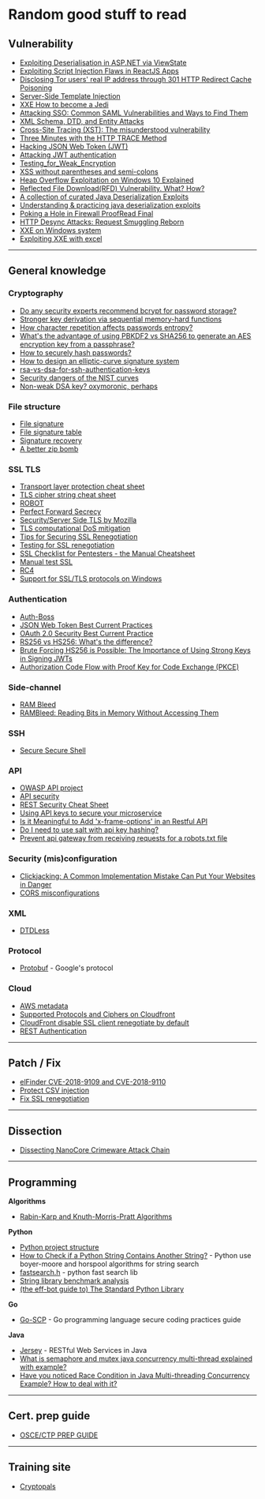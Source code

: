 # Random good stuff to read


## Vulnerability
- [Exploiting Deserialisation in ASP.NET via ViewState](https://soroush.secproject.com/blog/2019/04/exploiting-deserialisation-in-asp-net-via-viewstate/)
- [Exploiting Script Injection Flaws in ReactJS Apps](https://medium.com/dailyjs/exploiting-script-injection-flaws-in-reactjs-883fb1fe36c1)
- [Disclosing Tor users' real IP address through 301 HTTP Redirect Cache Poisoning](https://blog.duszynski.eu/tor-ip-disclosure-through-http-301-cache-poisoning/)
- [Server-Side Template Injection](https://portswigger.net/blog/server-side-template-injection)
- [XXE How to become a Jedi](https://www.slideshare.net/ssuserf09cba/xxe-how-to-become-a-jedi)
- [Attacking SSO: Common SAML Vulnerabilities and Ways to Find Them](https://blog.netspi.com/attacking-sso-common-saml-vulnerabilities-ways-find/)
- [XML Schema, DTD, and Entity Attacks](https://www.vsecurity.com//download/papers/XMLDTDEntityAttacks.pdf)
- [Cross-Site Tracing (XST): The misunderstood vulnerability](https://deadliestwebattacks.com/2010/05/18/cross-site-tracing-xst-the-misunderstood-vulnerability/)
- [Three Minutes with the HTTP TRACE Method](https://www.blackhillsinfosec.com/three-minutes-with-the-http-trace-method/)
- [Hacking JSON Web Token (JWT)](https://medium.com/101-writeups/hacking-json-web-token-jwt-233fe6c862e6)
- [Attacking JWT authentication](https://www.sjoerdlangkemper.nl/2016/09/28/attacking-jwt-authentication/)
- [Testing_for_Weak_Encryption](https://www.owasp.org/index.php/Testing_for_Weak_Encryption_(OTG-CRYPST-004))
- [XSS without parentheses and semi-colons](https://portswigger.net/blog/xss-without-parentheses-and-semi-colons)
- [Heap Overflow Exploitation on Windows 10 Explained](https://blog.rapid7.com/2019/06/12/heap-overflow-exploitation-on-windows-10-explained/)
- [Reflected File Download(RFD) Vulnerability. What? How?](https://medium.com/@Johne_Jacob/rfd-reflected-file-download-what-how-6d0e6fdbe331)
- [A collection of curated Java Deserialization Exploits](https://github.com/Coalfire-Research/java-deserialization-exploits)
- [Understanding & practicing java deserialization exploits](https://diablohorn.com/2017/09/09/understanding-practicing-java-deserialization-exploits/)
- [Poking a Hole in Firewall ProofRead Final](https://www.acunetix.com/resources/Poking-A-Hole-In-Firewall-ProofRead-Final.pdf)
- [HTTP Desync Attacks: Request Smuggling Reborn](https://portswigger.net/blog/http-desync-attacks-request-smuggling-reborn)
- [XXE on Windows system](https://medium.com/@canavaroxum/xxe-on-windows-system-then-what-76d571d66745)
- [Exploiting XXE with excel](https://www.4armed.com/blog/exploiting-xxe-with-excel/)

---

## General knowledge

### Cryptography
- [Do any security experts recommend bcrypt for password storage?](https://security.stackexchange.com/questions/4781/do-any-security-experts-recommend-bcrypt-for-password-storage)
- [Stronger key derivation via sequential memory-hard functions](http://www.tarsnap.com/scrypt/scrypt.pdf)
- [How character repetition affects passwords entropy?](https://security.stackexchange.com/questions/185354/how-character-repetition-affects-passwords-entropy)
- [What's the advantage of using PBKDF2 vs SHA256 to generate an AES encryption key from a passphrase?](https://security.stackexchange.com/questions/16354/whats-the-advantage-of-using-pbkdf2-vs-sha256-to-generate-an-aes-encryption-key)
- [How to securely hash passwords?](https://security.stackexchange.com/questions/211/how-to-securely-hash-passwords)
- [How to design an elliptic-curve signature system](https://blog.cr.yp.to/20140323-ecdsa.html)
- [rsa-vs-dsa-for-ssh-authentication-keys](https://security.stackexchange.com/questions/5096/rsa-vs-dsa-for-ssh-authentication-keys/46781#46781)
- [Security dangers of the NIST curves](http://www.hyperelliptic.org/tanja/vortraege/20130531.pdf)
- [Non-weak DSA key? oxymoronic, perhaps](https://meyering.net/nuke-your-DSA-keys/)

### File structure
- [File signature](https://en.wikipedia.org/wiki/List_of_file_signatures)
- [File signature table](https://www.garykessler.net/library/file_sigs.html)
- [Signature recovery](https://www.file-recovery.com/signatures.htm)
- [A better zip bomb](https://www.bamsoftware.com/hacks/zipbomb/)

### SSL TLS
- [Transport layer protection cheat sheet](https://cheatsheetseries.owasp.org/cheatsheets/Transport_Layer_Protection_Cheat_Sheet.html)
- [TLS cipher string cheat sheet](https://cheatsheetseries.owasp.org/cheatsheets/TLS_Cipher_String_Cheat_Sheet.html)
- [ROBOT](https://robotattack.org/)
- [Perfect Forward Secrecy](https://scotthelme.co.uk/perfect-forward-secrecy/)
- [Security/Server Side TLS by Mozilla](https://wiki.mozilla.org/Security/Server_Side_TLS)
- [TLS computational DoS mitigation](https://vincent.bernat.ch/en/blog/2011-ssl-dos-mitigation#disabling-tls-renegotiation)
- [Tips for Securing SSL Renegotiation](https://securingtomorrow.mcafee.com/business/tips-securing-ssl-renegotiation/)
- [Testing for SSL renegotiation](https://blog.ivanristic.com/2009/12/testing-for-ssl-renegotiation.html)
- [SSL Checklist for Pentesters - the Manual Cheatsheet](http://www.exploresecurity.com/wp-content/uploads/custom/SSL_manual_cheatsheet.html)
- [Manual test SSL](https://www.contextis.com/en/blog/manually-testing-ssl-tls-weaknesses)
- [RC4](https://www.rc4nomore.com/)
- [Support for SSL/TLS protocols on Windows](https://blogs.msdn.microsoft.com/kaushal/2011/10/02/support-for-ssltls-protocols-on-windows/)

### Authentication
- [Auth-Boss](https://github.com/teesloane/Auth-Boss/blob/master/README.md)
- [JSON Web Token Best Current Practices](https://datatracker.ietf.org/doc/draft-ietf-oauth-jwt-bcp/?include_text=1)
- [OAuth 2.0 Security Best Current Practice](https://tools.ietf.org/html/draft-ietf-oauth-security-topics-13)
- [RS256 vs HS256: What's the difference?](https://stackoverflow.com/questions/39239051/rs256-vs-hs256-whats-the-difference)
- [Brute Forcing HS256 is Possible: The Importance of Using Strong Keys in Signing JWTs](https://auth0.com/blog/brute-forcing-hs256-is-possible-the-importance-of-using-strong-keys-to-sign-jwts/)
- [Authorization Code Flow with Proof Key for Code Exchange (PKCE)](https://auth0.com/docs/flows/concepts/auth-code-pkce)

### Side-channel
- [RAM Bleed](https://rambleed.com/)
- [RAMBleed: Reading Bits in Memory Without Accessing Them](https://rambleed.com/docs/20190603-rambleed-web.pdf)

### SSH
- [Secure Secure Shell](https://stribika.github.io/2015/01/04/secure-secure-shell.html)

### API
- [OWASP API project](https://github.com/OWASP/API-Security/tree/develop)
- [API security](https://apisecurity.io/ref/api-security-encyclopedia/)
- [REST Security Cheat Sheet](https://cheatsheetseries.owasp.org/cheatsheets/REST_Security_Cheat_Sheet.html)
- [Using API keys to secure your microservice](https://developer.ibm.com/wasdev/docs/using-api-keys-secure-microservice/)
- [Is it Meaningful to Add 'x-frame-options' in an Restful API](https://stackoverflow.com/questions/34044966/is-it-meaningful-to-add-x-frame-options-in-an-restful-api)
- [Do I need to use salt with api key hashing?](https://security.stackexchange.com/questions/209936/do-i-need-to-use-salt-with-api-key-hashing)
- [Prevent api gateway from receiving requests for a robots.txt file](https://stackoverflow.com/questions/43239958/prevent-api-gateway-from-receiving-requests-for-a-robots-txt-file)

### Security (mis)configuration
- [Clickjacking: A Common Implementation Mistake Can Put Your Websites in Danger](https://blog.qualys.com/securitylabs/2015/10/20/clickjacking-a-common-implementation-mistake-that-can-put-your-websites-in-danger)
- [CORS misconfigurations](https://blog.detectify.com/2018/04/26/cors-misconfigurations-explained/)

### XML
- [DTDLess](http://xml.silmaril.ie/validity.html)

### Protocol
- [Protobuf](https://developers.google.com/protocol-buffers/docs/overview) - Google's protocol

### Cloud
- [AWS metadata](https://docs.aws.amazon.com/AWSEC2/latest/UserGuide/ec2-instance-metadata.html)
- [Supported Protocols and Ciphers on Cloudfront](https://docs.aws.amazon.com/AmazonCloudFront/latest/DeveloperGuide/secure-connections-supported-viewer-protocols-ciphers.html)
- [CloudFront disable SSL client renegotiate by default](https://docs.aws.amazon.com/AmazonCloudFront/latest/DeveloperGuide/using-https.html)
- [REST Authentication](http://s3.amazonaws.com/doc/s3-developer-guide/RESTAuthentication.html)

---

## Patch / Fix
- [elFinder CVE-2018-9109 and CVE-2018-9110](https://github.com/Studio-42/elFinder/wiki/Advisory-about-vulnerability-of-CVE-2018-9109-and-CVE-2018-9110)
- [Protect CSV injection](https://stackoverflow.com/questions/40398766/avoid-formula-injection-keeping-cell-value-quote-prefix-in-hssf-xls)
- [Fix SSL renegotiation](https://www.digicert.com/news/2011-06-03-ssl-renego/)

---

## Dissection
- [Dissecting NanoCore Crimeware Attack Chain](https://blog.yoroi.company/research/dissecting-nanocore-crimeware-attack-chain/)

---

## Programming
**Algorithms**
- [Rabin-Karp and Knuth-Morris-Pratt Algorithms](https://www.topcoder.com/community/competitive-programming/tutorials/introduction-to-string-searching-algorithms/)

**Python**
- [Python project structure](https://docs.python-guide.org/writing/structure/)
- [How to Check if a Python String Contains Another String?](https://www.afternerd.com/blog/python-string-contains/) - Python use boyer-moore and horspool algorithms for string search
- [fastsearch.h](https://github.com/python/cpython/blob/master/Objects/stringlib/fastsearch.h) - python fast search lib
- [String library benchmark analysis](http://effbot.org/zone/stringlib.htm)
- [(the eff-bot guide to) The Standard Python Library](http://effbot.org/zone/librarybook-index.htm)

**Go**
- [Go-SCP](https://github.com/OWASP/Go-SCP) - Go programming language secure coding practices guide

**Java**
- [Jersey](https://jersey.github.io/documentation/latest/index.html) - RESTful Web Services in Java
- [What is semaphore and mutex java concurrency multi-thread explained with example?](https://crunchify.com/what-is-java-semaphore-and-mutex-java-concurrency-multithread-explained-with-example/)
- [Have you noticed Race Condition in Java Multi-threading Concurrency Example? How to deal with it?](https://crunchify.com/have-you-noticed-race-condition-in-java-multithreading-concurrency-example-how-to-deal-with-it/)

---

## Cert. prep guide
- [OSCE/CTP PREP GUIDE](https://tulpa-security.com/2017/07/18/288/)

---

## Training site
- [Cryptopals](https://cryptopals.com/)
